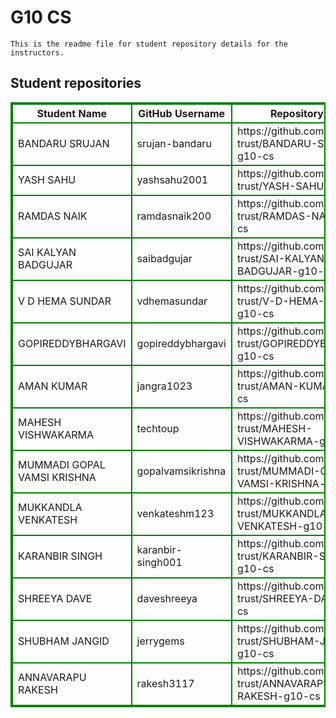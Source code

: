 # G10 CS
    This is the readme file for student repository details for the instructors.
## Student repositories 
<table style="border : 2px solid green; width:100%;">
<tr >
<th style="border : 2px solid green;">Student Name</th>
<th style="border : 2px solid green;">GitHub Username</th>
<th style="border : 2px solid green;">Repository link</th>
</tr>
<tr style="border : 2px solid green;">
<td style="border : 2px solid green;">BANDARU SRUJAN</td> 

<td style="border : 2px solid green;">srujan-bandaru</td> 

<td style="border : 2px solid green;">https://github.com/sure-trust/BANDARU-SRUJAN-g10-cs</td> 
</tr>

<tr style="border : 2px solid green;">
<td style="border : 2px solid green;">YASH SAHU</td> 

<td style="border : 2px solid green;">yashsahu2001</td> 

<td style="border : 2px solid green;">https://github.com/sure-trust/YASH-SAHU-g10-cs</td> 
</tr>

<tr style="border : 2px solid green;">
<td style="border : 2px solid green;">RAMDAS NAIK</td> 

<td style="border : 2px solid green;">ramdasnaik200</td> 

<td style="border : 2px solid green;">https://github.com/sure-trust/RAMDAS-NAIK-g10-cs</td> 
</tr>

<tr style="border : 2px solid green;">
<td style="border : 2px solid green;">SAI KALYAN BADGUJAR</td> 

<td style="border : 2px solid green;">saibadgujar</td> 

<td style="border : 2px solid green;">https://github.com/sure-trust/SAI-KALYAN-BADGUJAR-g10-cs</td> 
</tr>

<tr style="border : 2px solid green;">
<td style="border : 2px solid green;">V D HEMA SUNDAR</td> 

<td style="border : 2px solid green;">vdhemasundar</td> 

<td style="border : 2px solid green;">https://github.com/sure-trust/V-D-HEMA-SUNDAR-g10-cs</td> 
</tr>

<tr style="border : 2px solid green;">
<td style="border : 2px solid green;">GOPIREDDYBHARGAVI</td> 

<td style="border : 2px solid green;">gopireddybhargavi</td> 

<td style="border : 2px solid green;">https://github.com/sure-trust/GOPIREDDYBHARGAVI-g10-cs</td> 
</tr>

<tr style="border : 2px solid green;">
<td style="border : 2px solid green;">AMAN KUMAR</td> 

<td style="border : 2px solid green;">jangra1023</td> 

<td style="border : 2px solid green;">https://github.com/sure-trust/AMAN-KUMAR-g10-cs</td> 
</tr>

<tr style="border : 2px solid green;">
<td style="border : 2px solid green;">MAHESH VISHWAKARMA</td> 

<td style="border : 2px solid green;">techtoup</td> 

<td style="border : 2px solid green;">https://github.com/sure-trust/MAHESH-VISHWAKARMA-g10-cs</td> 
</tr>

<tr style="border : 2px solid green;">
<td style="border : 2px solid green;">MUMMADI GOPAL VAMSI KRISHNA</td> 

<td style="border : 2px solid green;">gopalvamsikrishna</td> 

<td style="border : 2px solid green;">https://github.com/sure-trust/MUMMADI-GOPAL-VAMSI-KRISHNA-g10-cs</td> 
</tr>

<tr style="border : 2px solid green;">
<td style="border : 2px solid green;">MUKKANDLA VENKATESH</td> 

<td style="border : 2px solid green;">venkateshm123</td> 

<td style="border : 2px solid green;">https://github.com/sure-trust/MUKKANDLA-VENKATESH-g10-cs</td> 
</tr>

<tr style="border : 2px solid green;">
<td style="border : 2px solid green;">KARANBIR SINGH</td> 

<td style="border : 2px solid green;">karanbir-singh001</td> 

<td style="border : 2px solid green;">https://github.com/sure-trust/KARANBIR-SINGH-g10-cs</td> 
</tr>

<tr style="border : 2px solid green;">
<td style="border : 2px solid green;">SHREEYA DAVE</td> 

<td style="border : 2px solid green;">daveshreeya</td> 

<td style="border : 2px solid green;">https://github.com/sure-trust/SHREEYA-DAVE-g10-cs</td> 
</tr>

<tr style="border : 2px solid green;">
<td style="border : 2px solid green;">SHUBHAM JANGID</td> 

<td style="border : 2px solid green;">jerrygems</td> 

<td style="border : 2px solid green;">https://github.com/sure-trust/SHUBHAM-JANGID-g10-cs</td> 
</tr>

<tr style="border : 2px solid green;">
<td style="border : 2px solid green;">ANNAVARAPU RAKESH</td> 

<td style="border : 2px solid green;">rakesh3117</td> 

<td style="border : 2px solid green;">https://github.com/sure-trust/ANNAVARAPU-RAKESH-g10-cs</td> 
</tr>
